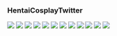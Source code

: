 ### HentaiCosplayTwitter
![](https://pbs.twimg.com/media/DVIN7X1WAAAK4ip.jpg)
![](https://static.hentai-cosplay.com/upload/20171030/70/71460/52.jpg)
![](https://static.hentai-cosplay.com/upload/20171030/70/71460/57.jpg)
![](https://static.hentai-cosplay.com/upload/20171030/70/71460/60.jpg)
![](https://static.hentai-cosplay.com/upload/20171030/70/71460/62.jpg)
![](https://img-7.poringa.net/poringa/img/5/6/7/7/3/8/Xataca/3D1.jpg)
![](https://img-7.poringa.net/poringa/img/4/B/D/6/0/C/Xataca/2D6.jpg)
![](https://img-7.poringa.net/poringa/img/1/5/D/7/4/7/Xataca/9EE.jpg)
![](https://img-7.poringa.net/poringa/img/4/5/6/A/A/4/Xataca/65C.jpg)
![](https://img-7.poringa.net/poringa/img/4/4/D/F/E/6/Xataca/390.jpg)
![](https://img-7.poringa.net/poringa/img/7/3/2/8/5/1/Xataca/D9F.jpg)
![](https://pbs.twimg.com/media/DUF5FbnWsAA1rWr.jpg)
